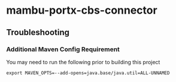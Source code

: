 # mambu-portx-cbs-connector

## Troubleshooting

### Additional Maven Config Requirement

You may need to run the following prior to building this project

`export MAVEN_OPTS=--add-opens=java.base/java.util=ALL-UNNAMED`


